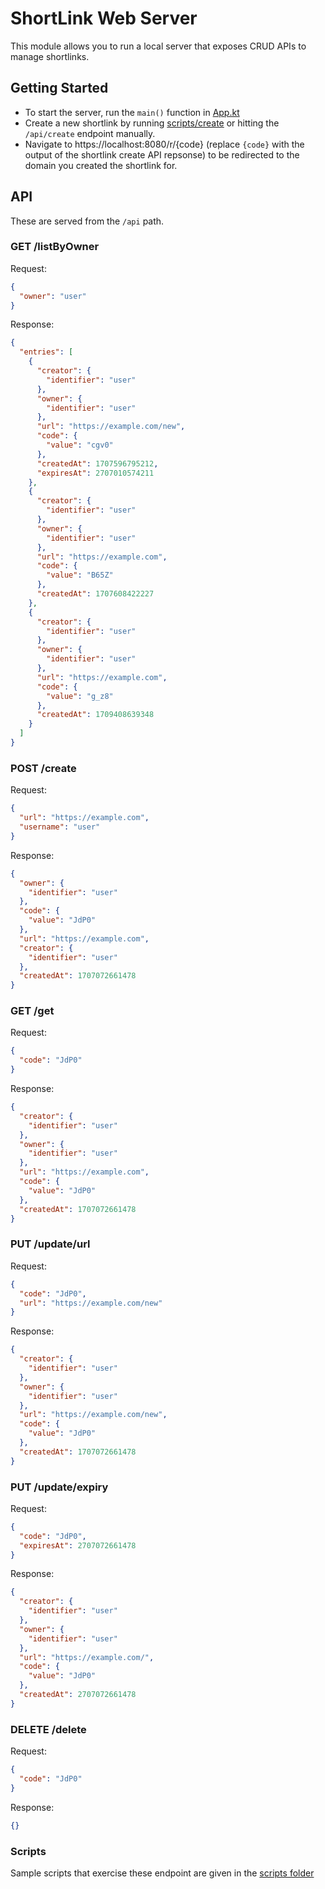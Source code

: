 # ShortLink Web Server

This module allows you to run a local server that exposes CRUD APIs to manage shortlinks.

## Getting Started

* To start the server, run the `main()` function in [App.kt](src/main/kotlin/App.kt)
* Create a new shortlink by running [scripts/create](../scripts/create) or hitting the `/api/create` endpoint manually.
* Navigate to https://localhost:8080/r/{code} (replace `{code}` with the output of the shortlink create API repsonse) to
  be redirected to the domain you created the shortlink for.

## API

These are served from the `/api` path.

### GET /listByOwner

Request:

```json
{
  "owner": "user"
}
```

Response:


```json
{
  "entries": [
    {
      "creator": {
        "identifier": "user"
      },
      "owner": {
        "identifier": "user"
      },
      "url": "https://example.com/new",
      "code": {
        "value": "cgv0"
      },
      "createdAt": 1707596795212,
      "expiresAt": 2707010574211
    },
    {
      "creator": {
        "identifier": "user"
      },
      "owner": {
        "identifier": "user"
      },
      "url": "https://example.com",
      "code": {
        "value": "B65Z"
      },
      "createdAt": 1707608422227
    },
    {
      "creator": {
        "identifier": "user"
      },
      "owner": {
        "identifier": "user"
      },
      "url": "https://example.com",
      "code": {
        "value": "g_z8"
      },
      "createdAt": 1709408639348
    }
  ]
}
```

### POST /create

Request:

```json
{
  "url": "https://example.com",
  "username": "user"
}
```

Response:

```json
{
  "owner": {
    "identifier": "user"
  },
  "code": {
    "value": "JdP0"
  },
  "url": "https://example.com",
  "creator": {
    "identifier": "user"
  },
  "createdAt": 1707072661478
}
```

### GET /get

Request:

```json
{
  "code": "JdP0"
}
```

Response:

```json
{
  "creator": {
    "identifier": "user"
  },
  "owner": {
    "identifier": "user"
  },
  "url": "https://example.com",
  "code": {
    "value": "JdP0"
  },
  "createdAt": 1707072661478
}
```

### PUT /update/url

Request:

```json
{
  "code": "JdP0",
  "url": "https://example.com/new"
}
```

Response:

```json
{
  "creator": {
    "identifier": "user"
  },
  "owner": {
    "identifier": "user"
  },
  "url": "https://example.com/new",
  "code": {
    "value": "JdP0"
  },
  "createdAt": 1707072661478
}
```

### PUT /update/expiry

Request:

```json
{
  "code": "JdP0",
  "expiresAt": 2707072661478
}
```

Response:

```json
{
  "creator": {
    "identifier": "user"
  },
  "owner": {
    "identifier": "user"
  },
  "url": "https://example.com/",
  "code": {
    "value": "JdP0"
  },
  "createdAt": 2707072661478
}
```

### DELETE /delete

Request:

```json
{
  "code": "JdP0"
}
```

Response:

```json
{}
```

### Scripts

Sample scripts that exercise these endpoint are given in the [scripts folder](../scripts)